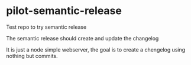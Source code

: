 # pilot-semantic-release
Test repo to try semantic release

The semantic release should create and update the changelog

It is just a node simple webserver, the goal is to create
a chengelog using nothing but commits.